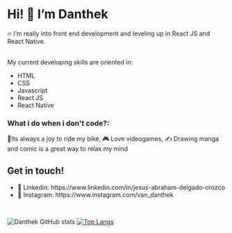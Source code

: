 <h1>Hi! 👋  I’m Danthek </h1>
<div>
 🔥 I’m really into front end development and leveling up in React JS and React Native. <br><br>
  <p>My current developing skills are oriented in: </p>
  <ul>
    <li> HTML </li>
    <li> CSS  </li>
    <li> Javascript </li>
    <li> React JS </li>
     <li> React Native </li>
  </ul>

  <h3> What i do when i don't code?: </h3>
  <p>🚴Its always a joy to ride my bike, 🎮 Love videogames, ✍️ Drawing manga and comic is a great way to relax my mind</p>

   <h2> Get in touch! </h2>
   <ul>
    <li> 💼 Linkedin: https://www.linkedin.com/in/jesus-abraham-delgado-orozco </li>
    <li> 📸 Instagram: https://www.instagram.com/van_danthek </li>   
   </ul>
</div>

<br>


![Danthek GitHub stats](https://github-readme-stats.vercel.app/api?username=danthek&show_icons=true&theme=vue  )
[![Top Langs](https://github-readme-stats.vercel.app/api/top-langs/?username=danthek&layout=compact)](https://github.com/danthek/github-readme-stats)


<!---
danthek/danthek is a ✨ special ✨ repository because its `README.md` (this file) appears on your GitHub profile.
You can click the Preview link to take a look at your changes.
--->
